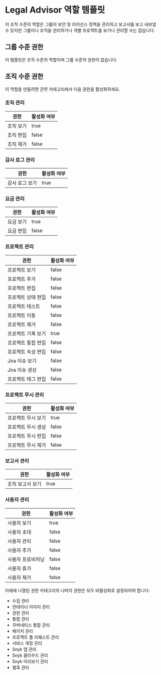 # Legal Advisor 역할 템플릿

이 조직 수준의 역할은 그룹의 보안 및 라이선스 정책을 관리하고 보고서를 보고 내보낼 수 있지만 그룹이나 조직을 관리하거나 개별 프로젝트를 보거나 관리할 수는 없습니다.

## 그룹 수준 권한

이 템플릿은 조직 수준의 역할이며 그룹 수준의 권한이 없습니다.

## 조직 수준 권한

이 역할을 만들려면 관련 카테고리에서 다음 권한을 활성화하세요.

### 조직 관리

| 권한            | 활성화 여부 |
|-----------------|-------------|
| 조직 보기        | true        |
| 조직 편집        | false       |
| 조직 제거        | false       |

### 감사 로그 관리

| 권한            | 활성화 여부 |
|-----------------|-------------|
| 감사 로그 보기   | true        |

### 요금 관리

| 권한            | 활성화 여부 |
|-----------------|-------------|
| 요금 보기        | true        |
| 요금 편집        | false       |

### 프로젝트 관리

| 권한                 | 활성화 여부 |
|----------------------|-------------|
| 프로젝트 보기        | false       |
| 프로젝트 추가        | false       |
| 프로젝트 편집        | false       |
| 프로젝트 상태 편집   | false       |
| 프로젝트 테스트      | false       |
| 프로젝트 이동        | false       |
| 프로젝트 제거        | false       |
| 프로젝트 기록 보기   | true        |
| 프로젝트 통합 편집   | false       |
| 프로젝트 속성 편집   | false       |
| Jira 이슈 보기      | false       |
| Jira 이슈 생성      | false       |
| 프로젝트 태그 편집   | false       |

### 프로젝트 무시 관리

| 권한                     | 활성화 여부 |
|--------------------------|-------------|
| 프로젝트 무시 보기       | true        |
| 프로젝트 무시 생성       | false       |
| 프로젝트 무시 편집       | false       |
| 프로젝트 무시 제거       | false       |

### 보고서 관리

| 권한                             | 활성화 여부 |
|----------------------------------|-------------|
| 조직 보고서 보기               | true        |

### 사용자 관리

| 권한             | 활성화 여부 |
|------------------|-------------|
| 사용자 보기      | true        |
| 사용자 초대      | false       |
| 사용자 관리      | false       |
| 사용자 추가      | false       |
| 사용자 프로비저닝 | false       |
| 사용자 휴가      | false       |
| 사용자 제거      | false       |

아래에 나열된 권한 카테고리의 나머지 권한은 모두 비활성화로 설정되어야 합니다:

* 수집 관리
* 컨테이너 이미지 관리
* 권한 관리
* 통합 관리
* 쿠버네티스 통합 관리
* 패키지 관리
* 프로젝트 풀 리퀘스트 관리
* 서비스 계정 관리
* Snyk 앱 관리
* Snyk 클라우드 관리
* Snyk 미리보기 관리
* 웹훅 관리
